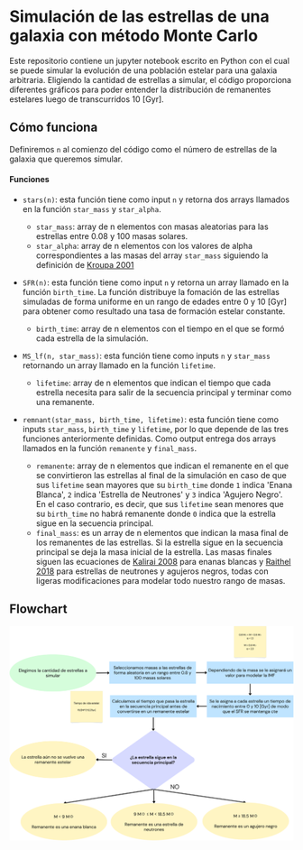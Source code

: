 # Simulación de las estrellas de una galaxia con método Monte Carlo
Este repositorio contiene un jupyter notebook escrito en Python con el cual se puede simular la evolución de una población estelar para una galaxia arbitraria. Eligiendo la cantidad de estrellas a simular, el código proporciona diferentes gráficos para poder entender la distribución de remanentes estelares luego de transcurridos 10 [Gyr].

## Cómo funciona
Definiremos `n` al comienzo del código como el número de estrellas de la galaxia que queremos simular.
#### Funciones

- `stars(n)`: esta función tiene como input `n` y retorna dos arrays llamados en la función `star_mass` y `star_alpha`.
  - `star_mass`: array de n elementos con masas aleatorias para las estrellas entre 0.08 y 100 masas solares.
  - `star_alpha`: array de n elementos con los valores de alpha correspondientes a las masas del array `star_mass` siguiendo la definición de [Kroupa 2001](https://arxiv.org/abs/astro-ph/0009005)

- `SFR(n)`: esta función tiene como input `n` y retorna un array llamado en la función `birth_time`. La función distribuye la fomación de las estrellas simuladas de forma uniforme en un rango de edades entre 0 y 10 [Gyr] para obtener como resultado una tasa de formación estelar constante.
  - `birth_time`: array de n elementos con el tiempo en el que se formó cada estrella de la simulación.

- `MS_lf(n, star_mass)`: esta función tiene como inputs `n` y `star_mass` retornando un array llamado en la función `lifetime`.
  - `lifetime`: array de n elementos que indican el tiempo que cada estrella necesita para salir de la secuencia principal y terminar como una remanente.

- `remnant(star_mass, birth_time, lifetime)`: esta función tiene como inputs `star_mass`, `birth_time` y `lifetime`, por lo que depende de las tres funciones anteriormente definidas. Como output entrega dos arrays llamados en la función `remanente` y `final_mass`.
  - `remanente`: array de n elementos que indican el remanente en el que se convirtieron las estrellas al final de la simulación en caso de que sus `lifetime` sean mayores que su `birth_time` donde `1` indica 'Enana Blanca', `2` indica 'Estrella de Neutrones' y `3` indica 'Agujero Negro'. En el caso contrario, es decir, que sus `lifetime` sean menores que su `birth_time` no habrá remanente donde `0` indica que la estrella sigue en la secuencia principal.
  - `final_mass`: es un array de n elementos que indican la masa final de los remanentes de las estrellas. Si la estrella sigue en la secuencia principal se deja la masa inicial de la estrella. Las masas finales siguen las ecuaciones de [Kalirai 2008](https://arxiv.org/abs/0706.3894) para enanas blancas y [Raithel 2018](https://arxiv.org/abs/1712.00021) para estrellas de neutrones y agujeros negros, todas con ligeras modificaciones para modelar todo nuestro rango de masas.

## Flowchart

![flowchart](Flowchart.png)
